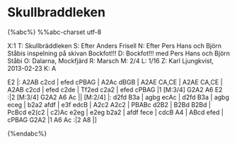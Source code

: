 # Skullbraddleken

{%abc%}
%%abc-charset utf-8

X:1
T: Skullbräddleken
S: Efter Anders Frisell
N: Efter Pers Hans och Björn Ståbis inspelning på skivan Bockfot!!!
D: Bockfot!!! med Pers Hans och Björn Ståbi
O: Dalarna, Mockfjärd
R: Marsch
M: 2/4
L: 1/16
Z: Karl Ljungkvist, 2013-02-23
K: A

E2 |: A2AB c2cd | efed cPBAG | A2Ac dBGB | A2AE CA,CE |
 A2AE CA,CE | A2AB c2cd | efed c2de | Tf2ed c2a2 | efed cPBAG |1 [M:3/4] G2A2 A6 E2 :|2 [M:3/4] G2A2 A6 Ac ||
[M:2/4] |: d2fd B3a | agbg ecAc | d2fd B3a | agbg eceg |
  b2a2 afdf | e3f edcB | A2c2 A2c2 | PBABc d2B2 | B2Bd B2Bd | PcBcd e2(c2 | c2)Ac e2eg |
  e2eg b2a2 | afdf fece | cdcB  A4 | ABcd efed | cPBAG G2A2 |1 A6 Ac :|2 A8 |]

{%endabc%}

